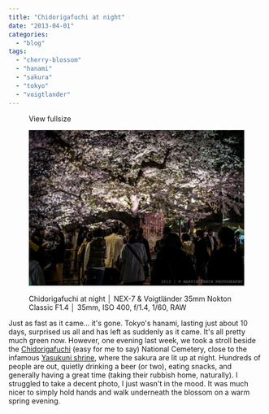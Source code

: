 ```yaml
---
title: "Chidorigafuchi at night"
date: "2013-04-01"
categories: 
  - "blog"
tags: 
  - "cherry-blossom"
  - "hanami"
  - "sakura"
  - "tokyo"
  - "voigtlander"
---
```


<figure>

View fullsize

![Chidorigafuchi at night │ NEX-7 &amp; Voigtländer 35mm Nokton Classic F1.4 │ 35mm, ISO 400, f/1.4, 1/60, RAW&nbsp;](/assets/images/cf6e9-dsc04373.jpg)

<figcaption>



Chidorigafuchi at night │ NEX-7 & Voigtländer 35mm Nokton Classic F1.4 │ 35mm, ISO 400, f/1.4, 1/60, RAW 





</figcaption>



</figure>

Just as fast as it came... it's gone. Tokyo's hanami, lasting just about 10 days, surprised us all and has left as suddenly as it came. It's all pretty much green now. However, one evening last week, we took a stroll beside the [Chidorigafuchi](http://en.wikipedia.org/wiki/Chidorigafuchi_National_Cemetery) (easy for me to say) National Cemetery, close to the infamous [Yasukuni shrine](http://en.wikipedia.org/wiki/Yasukuni_Shrine), where the sakura are lit up at night. Hundreds of people are out, quietly drinking a beer (or two), eating snacks, and generally having a great time (taking their rubbish home, naturally). I struggled to take a decent photo, I just wasn't in the mood. It was much nicer to simply hold hands and walk underneath the blossom on a warm spring evening.
